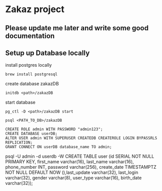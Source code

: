 # Zakaz project

## Please update me later and write some good documentation

## Setup up Database locally

install postgres locally

`brew install postgresql`

create database zakazDB

`initdb <path>/zakazDB`

start database

`pg_ctl -D <path>/zakazDB start`


`psql <PATH_TO_DB>/zakazDB`

```
CREATE ROLE admin WITH PASSWORD "admin123";
CREATE DATABASE userDB;
ALTER USER admin WITH SUPERUSER CREATEDB CREATEROLE LOGIN BYPASSRLS REPLICATION;
GRANT CONNECT ON userDB database_name TO admin;
```

psql -U admin -d userdb -W
<Enter Password>
CREATE TABLE user (id SERIAL NOT NULL PRIMARY KEY, first_name varchar(16), last_name varchar(16), phone_number INT, password varchar(256), create_date TIMESTAMPTZ NOT NULL DEFAULT NOW (),last_update varchar(32), last_login varchar(32), gender varchar(8), user_type varchar(16), birth_date varchar(32));
